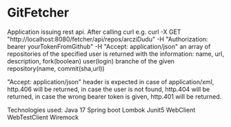 # GitFetcher

Application issuing rest api. After calling curl e.g. 
curl -X GET "http://localhost:8080/fetcher/api/repos/arcziDudu" -H "Authorization: bearer yourTokenFromGithub" -H "Accept: application/json"
an array of repositories of the specified user is returned with the information: name, url, description, fork(boolean) user(login) branche of the given repository(name, commit(sha,url)) 

"Accept: application/json" header is expected in case of application/xml, http.406 will be returned, in case the user is not found, http.404 will be returned, in case the wrong bearer token is given, http.401 will be returned. 

Technologies used: 
Java 17
Spring boot
Lombok 
Junit5
WebClient
WebTestClient
Wiremock


